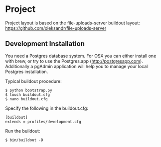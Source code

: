 Project
===================

Project layout is based on the file-uploads-server buildout layout:
https://github.com/oleksandr/file-uploads-server


Development Installation
-------------

You need a Postgres database system. For OSX you can either install one with brew, or try to use
the Postgres.app (http://postgresapp.com). Additionally a pgAdmin application will help you
to manage your local Postgres installation.

Typical buildout procedure:

    $ python bootstrap.py
    $ touch buildout.cfg
    $ nano buildout.cfg

Specify the following in the buildout.cfg:

    [buildout]
    extends = profiles/development.cfg

Run the buildout:

    $ bin/buildout -D

